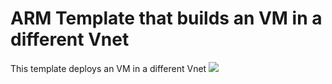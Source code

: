 # ARM Template that builds an VM in a different Vnet
This template deploys an VM in a different Vnet
<a href="https://portal.azure.com/#create/Microsoft.Template/uri/https%3A%2F%2Fraw.githubusercontent.com%2Framjesus%2Fazure%2Fmaster%2Fnew-Vm%2Fvm-differentresource.json" target="_blank">
<img src="https://aka.ms/deploytoazurebutton"/>
</a>